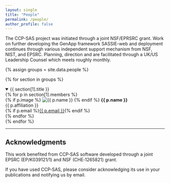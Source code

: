 ```yaml
---
layout: single
title: "People"
permalink: /people/
author_profile: false
---
```

The CCP-SAS project was initiated through a joint NSF/EPRSRC grant. Work on
further developing the GenApp framework SASSIE-web and deployment continues
through various independent support mechanism from NSF, NIST, and EPSRC.
Planning, direction and are facilitated through a UK/US Leadership Counsel
which meets roughly monthly.

{% assign groups = site.data.people %}

{% for section in groups %}
<details open>
  <summary class="people-heading">{{ section[1].title }}</summary>
  <div class="people-grid">
    {% for p in section[1].members %}
      <div class="person-card">
        {% if p.image %}
          <img src="{{ p.image }}" alt="{{ p.name }}" class="profile-pic">
        {% endif %}
        <strong>{{ p.name }}</strong><br>
        {{ p.affiliation }}<br>
        {% if p.email %}<a href="mailto:{{ p.email }}">{{ p.email }}</a>{% endif %}
      </div>
    {% endfor %}
  </div>
</details>
{% endfor %}

---

## Acknowledgments

This work benefited from CCP‑SAS software developed through a joint EPSRC (EP/K039121/1) and NSF (CHE‑1265821) grant.

If you have used CCP‑SAS, please consider acknowledging its use in your publications and notifying us by email.
